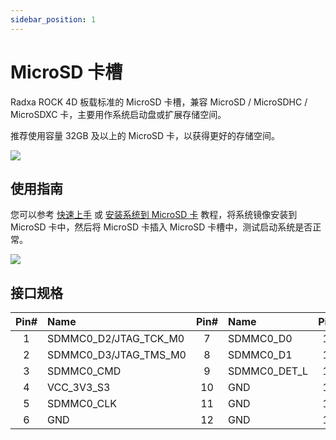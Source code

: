 ```yaml
---
sidebar_position: 1
---
```


# MicroSD 卡槽

Radxa ROCK 4D 板载标准的 MicroSD 卡槽，兼容 MicroSD / MicroSDHC / MicroSDXC 卡，主要用作系统启动盘或扩展存储空间。

推荐使用容量 32GB 及以上的 MicroSD 卡，以获得更好的存储空间。

<div style={{textAlign: 'center'}}>
  <img src="/img/rock4/4d/rock4d-microsd-slot.webp" style={{width: '80%', maxWidth: '1200px'}} />
</div>

## 使用指南

您可以参考 [快速上手](../getting-started/quickly_start) 或 [安装系统到 MicroSD 卡](../getting-started/install-system/boot_sd) 教程，将系统镜像安装到 MicroSD 卡中，然后将 MicroSD 卡插入 MicroSD 卡槽中，测试启动系统是否正常。

<div style={{textAlign: 'center'}}>
  <img src="/img/rock4/4d/boot-sd.webp" style={{width: '100%', maxWidth: '1200px'}} />
</div>

## 接口规格

| Pin# | Name                  | Pin# | Name         | Pin# | Name |
| :--: | :-------------------- | :--: | :----------- | :--: | :--- |
|  1   | SDMMC0_D2/JTAG_TCK_M0 |  7   | SDMMC0_D0    |  13  | GND  |
|  2   | SDMMC0_D3/JTAG_TMS_M0 |  8   | SDMMC0_D1    |  14  | GND  |
|  3   | SDMMC0_CMD            |  9   | SDMMC0_DET_L |  15  | GND  |
|  4   | VCC_3V3_S3            |  10  | GND          |  16  | GND  |
|  5   | SDMMC0_CLK            |  11  | GND          |  17  | GND  |
|  6   | GND                   |  12  | GND          |  18  | GND  |
